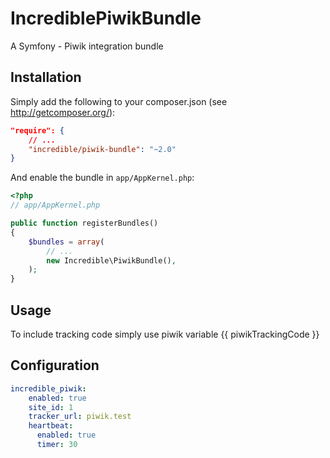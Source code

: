 IncrediblePiwikBundle
============

A Symfony - Piwik integration bundle

Installation
------------
Simply add the following to your composer.json (see http://getcomposer.org/):

```json
"require": {
    // ...
    "incredible/piwik-bundle": "~2.0"
}
```

And enable the bundle in `app/AppKernel.php`:

```php
<?php
// app/AppKernel.php

public function registerBundles()
{
    $bundles = array(
        // ...
        new Incredible\PiwikBundle(),
    );
}
```

Usage
-----
To include tracking code simply use piwik variable
	{{ piwikTrackingCode }}

Configuration
-------------
```yaml
incredible_piwik:
    enabled: true
    site_id: 1
    tracker_url: piwik.test
    heartbeat:
      enabled: true
      timer: 30
```